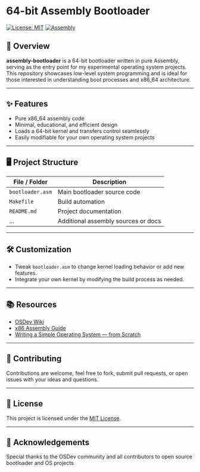 
# 64-bit Assembly Bootloader

[![License: MIT](https://img.shields.io/badge/License-MIT-yellow.svg)](LICENSE)
[![Assembly](https://img.shields.io/badge/language-assembly-blue.svg)]()

## 🚀 Overview

**assembly-bootloader** is a 64-bit bootloader written in pure Assembly, serving as the entry point for my experimental operating system projects. This repository showcases low-level system programming and is ideal for those interested in understanding boot processes and x86_64 architecture.

---

## ✨ Features

- Pure x86_64 assembly code
- Minimal, educational, and efficient design
- Loads a 64-bit kernel and transfers control seamlessly
- Easily modifiable for your own operating system projects

---

## 🖥️ Project Structure

| File / Folder    | Description                                 |
|------------------|---------------------------------------------|
| `bootloader.asm` | Main bootloader source code                 |
| `Makefile`       | Build automation                            |
| `README.md`      | Project documentation                       |
| ...              | Additional assembly sources or docs         |

---

## 🛠️ Customization

- Tweak `bootloader.asm` to change kernel loading behavior or add new features.
- Integrate your own kernel by modifying the build process as needed.

---

## 📚 Resources

- [OSDev Wiki](https://wiki.osdev.org/Main_Page)
- [x86 Assembly Guide](https://www.cs.virginia.edu/~evans/cs216/guides/x86.html)
- [Writing a Simple Operating System — from Scratch](https://github.com/cfenollosa/os-tutorial)

---

## 🤝 Contributing

Contributions are welcome, feel free to fork, submit pull requests, or open issues with your ideas and questions.

---

## 📄 License

This project is licensed under the [MIT License](LICENSE).

---

## 🙏 Acknowledgements

Special thanks to the OSDev community and all contributors to open source bootloader and OS projects
